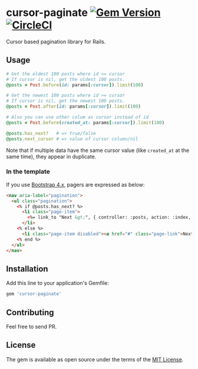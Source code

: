 # cursor-paginate [![Gem Version](https://badge.fury.io/rb/cursor-paginate.svg)](https://badge.fury.io/rb/cursor-paginate) [![CircleCI](https://circleci.com/gh/otoyo/cursor-paginate.svg?style=svg)](https://circleci.com/gh/otoyo/cursor-paginate)
Cursor based pagination library for Rails.

## Usage

```ruby
# Get the oldest 100 posts where id <= cursor
# If cursor is nil, get the oldest 100 posts.
@posts = Post.before(id: params[:cursor]).limit(100)

# Get the newest 100 posts where id >= cursor
# If cursor is nil, get the newest 100 posts.
@posts = Post.after(id: params[:cursor]).limit(100)

# Also you can use other colum as cursor instead of id
@posts = Post.before(created_at: params[:cursor]).limit(100)

@posts.has_next?   # => true/false
@posts.next_cursor # => value of cursor column/nil
```

Note that if multiple data have the same cursor value (like `created_at` at the same time), they appear in duplicate.

### In the template

If you use [Bootstrap 4.x](https://getbootstrap.com/docs/4.3/components/pagination/), pagers are expressed as below:

```html
<nav aria-label="pagination">
  <ul class="pagination">
    <% if @posts.has_next? %>
      <li class="page-item">
        <%= link_to "Next &gt;", { controller: :posts, action: :index, cursor: @posts.next_cursor }, class: "page-link" %>
      </li>
    <% else %>
      <li class="page-item disabled"><a href="#" class="page-link">Next &gt;</a></li>
    <% end %>
  </ul>
</nav>
```

## Installation
Add this line to your application's Gemfile:

```ruby
gem 'cursor-paginate'
```

## Contributing
Feel free to send PR.

## License
The gem is available as open source under the terms of the [MIT License](https://opensource.org/licenses/MIT).
